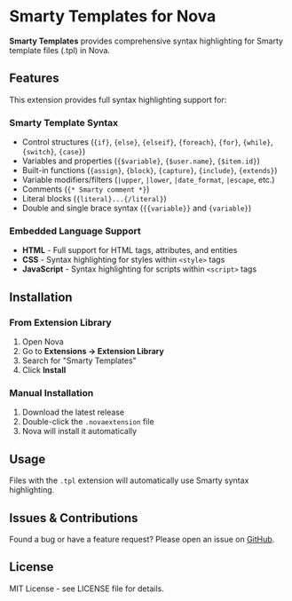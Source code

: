 # Smarty Templates for Nova

**Smarty Templates** provides comprehensive syntax highlighting for Smarty template files (.tpl) in Nova.


## Features

This extension provides full syntax highlighting support for:

### Smarty Template Syntax
- Control structures (`{if}`, `{else}`, `{elseif}`, `{foreach}`, `{for}`, `{while}`, `{switch}`, `{case}`)
- Variables and properties (`{$variable}`, `{$user.name}`, `{$item.id}`)
- Built-in functions (`{assign}`, `{block}`, `{capture}`, `{include}`, `{extends}`)
- Variable modifiers/filters (`|upper`, `|lower`, `|date_format`, `|escape`, etc.)
- Comments (`{* Smarty comment *}`)
- Literal blocks (`{literal}...{/literal}`)
- Double and single brace syntax (`{{variable}}` and `{variable}`)

### Embedded Language Support
- **HTML** - Full support for HTML tags, attributes, and entities
- **CSS** - Syntax highlighting for styles within `<style>` tags
- **JavaScript** - Syntax highlighting for scripts within `<script>` tags

## Installation

### From Extension Library
1. Open Nova
2. Go to **Extensions → Extension Library**
3. Search for "Smarty Templates"
4. Click **Install**

### Manual Installation
1. Download the latest release
2. Double-click the `.novaextension` file
3. Nova will install it automatically

## Usage

Files with the `.tpl` extension will automatically use Smarty syntax highlighting.

## Issues & Contributions

Found a bug or have a feature request? Please open an issue on [GitHub](https://github.com/biacho/smarty_nova_extension/issues).

## License

MIT License - see LICENSE file for details.

